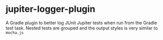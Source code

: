# jupiter-logger-plugin
A Gradle plugin to better log JUnit Jupiter tests when run from the Gradle test task. Nested tests are grouped and the output styles is very similar to `mocha.js`
